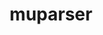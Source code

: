 ---
title: "muparser"
layout: cache
categories: [package, develop]
meta: {"compilers": ["apple-clang@16.0.0", "apple-clang@17.0.0", "gcc@11.4.0", "gcc@13.2.0", "gcc@13.3.0"], "num_specs": 124, "num_specs_by_stack": {"e4s": 3, "ml-darwin-aarch64-mps": 23, "ml-linux-aarch64-cpu": 32, "ml-linux-aarch64-cuda": 32, "ml-linux-x86_64-cpu": 32, "ml-linux-x86_64-cuda": 32, "root": 124}, "oss": ["sequoia", "ubuntu22.04", "ubuntu24.04"], "platforms": ["darwin", "linux"], "stacks": ["e4s", "ml-darwin-aarch64-mps", "ml-linux-aarch64-cpu", "ml-linux-aarch64-cuda", "ml-linux-x86_64-cpu", "ml-linux-x86_64-cuda", "root"], "targets": ["aarch64", "x86_64_v3"], "versions": ["2.3.4"]}
spec_details: [{"compiler": "apple-clang@17.0.0", "hash": "26rhnzbaqgxxss3ncrki3fnjccbgefxo", "os": "sequoia", "platform": "darwin", "size": "-", "stacks": ["ml-darwin-aarch64-mps", "root"], "target": "aarch64", "variants": ["build_system=cmake", "build_type=Release", "generator=make", "~ipo", "~openmp", "+samples", "+shared", "~wide_char"], "versions": ["2.3.4"]}, {"compiler": "gcc@13.2.0", "hash": "2bw25cpvpzaxmmoow3zw5j4el2z577o5", "os": "ubuntu24.04", "platform": "linux", "size": "-", "stacks": ["ml-linux-aarch64-cpu", "ml-linux-aarch64-cuda", "root"], "target": "aarch64", "variants": ["build_system=cmake", "build_type=Release", "generator=make", "~ipo", "~openmp", "+samples", "+shared", "~wide_char"], "versions": ["2.3.4"]}, {"compiler": "gcc@13.2.0", "hash": "2cbx3xcj42c6fxxs6367jxj7seozyn2f", "os": "ubuntu24.04", "platform": "linux", "size": "-", "stacks": ["ml-linux-x86_64-cpu", "ml-linux-x86_64-cuda", "root"], "target": "x86_64_v3", "variants": ["build_system=cmake", "build_type=Release", "generator=make", "~ipo", "~openmp", "+samples", "+shared", "~wide_char"], "versions": ["2.3.4"]}, {"compiler": "gcc@13.2.0", "hash": "2sqtqkmjwrtkm5gmgg5dx2javu4u525i", "os": "ubuntu24.04", "platform": "linux", "size": "-", "stacks": ["ml-linux-aarch64-cpu", "ml-linux-aarch64-cuda", "root"], "target": "aarch64", "variants": ["build_system=cmake", "build_type=Release", "generator=make", "~ipo", "~openmp", "+samples", "+shared", "~wide_char"], "versions": ["2.3.4"]}, {"compiler": "gcc@13.2.0", "hash": "2wm7g45vqxoo5l2o5p5watoecj27uwy5", "os": "ubuntu24.04", "platform": "linux", "size": "-", "stacks": ["ml-linux-aarch64-cpu", "ml-linux-aarch64-cuda", "root"], "target": "aarch64", "variants": ["build_system=cmake", "build_type=Release", "generator=make", "~ipo", "~openmp", "+samples", "+shared", "~wide_char"], "versions": ["2.3.4"]}, {"compiler": "gcc@13.2.0", "hash": "2yc2o6dpe624rqsl7lld6dqhakn2sbl7", "os": "ubuntu24.04", "platform": "linux", "size": "-", "stacks": ["ml-linux-aarch64-cpu", "ml-linux-aarch64-cuda", "root"], "target": "aarch64", "variants": ["build_system=cmake", "build_type=Release", "generator=make", "~ipo", "~openmp", "+samples", "+shared", "~wide_char"], "versions": ["2.3.4"]}, {"compiler": "apple-clang@16.0.0", "hash": "3iacca6kt5n7issoyh3vvpmv5bthaep5", "os": "sequoia", "platform": "darwin", "size": "-", "stacks": ["ml-darwin-aarch64-mps", "root"], "target": "aarch64", "variants": ["build_system=cmake", "build_type=Release", "generator=make", "~ipo", "~openmp", "+samples", "+shared", "~wide_char"], "versions": ["2.3.4"]}, {"compiler": "gcc@13.2.0", "hash": "3j2oj4kupwk2cdtn3vyv4bsqetsq2etm", "os": "ubuntu24.04", "platform": "linux", "size": "-", "stacks": ["ml-linux-aarch64-cpu", "ml-linux-aarch64-cuda", "root"], "target": "aarch64", "variants": ["build_system=cmake", "build_type=Release", "generator=make", "~ipo", "~openmp", "+samples", "+shared", "~wide_char"], "versions": ["2.3.4"]}, {"compiler": "apple-clang@16.0.0", "hash": "3prcwul24jwi7nt5jas6v3gpkq5b56hh", "os": "sequoia", "platform": "darwin", "size": "-", "stacks": ["ml-darwin-aarch64-mps", "root"], "target": "aarch64", "variants": ["build_system=cmake", "build_type=Release", "generator=make", "~ipo", "~openmp", "+samples", "+shared", "~wide_char"], "versions": ["2.3.4"]}, {"compiler": "gcc@13.2.0", "hash": "3wsgqa3muitvvmhnjcimevgzuzihpog6", "os": "ubuntu24.04", "platform": "linux", "size": "-", "stacks": ["ml-linux-x86_64-cpu", "ml-linux-x86_64-cuda", "root"], "target": "x86_64_v3", "variants": ["build_system=cmake", "build_type=Release", "generator=make", "~ipo", "~openmp", "+samples", "+shared", "~wide_char"], "versions": ["2.3.4"]}, {"compiler": "gcc@13.2.0", "hash": "43gar4jh7okkpk4nnszpt3r2mhksl56w", "os": "ubuntu24.04", "platform": "linux", "size": "-", "stacks": ["ml-linux-aarch64-cpu", "ml-linux-aarch64-cuda", "root"], "target": "aarch64", "variants": ["build_system=cmake", "build_type=Release", "generator=make", "~ipo", "~openmp", "+samples", "+shared", "~wide_char"], "versions": ["2.3.4"]}, {"compiler": "gcc@11.4.0", "hash": "4knxkrwzaqfjiae3e2myn6wqlalmlzzm", "os": "ubuntu22.04", "platform": "linux", "size": "-", "stacks": ["root"], "target": "x86_64_v3", "variants": ["build_system=cmake", "build_type=Release", "generator=make", "~ipo", "~openmp", "+samples", "+shared", "~wide_char"], "versions": ["2.3.4"]}, {"compiler": "apple-clang@16.0.0", "hash": "4lst3b6ktl3givncsyq6qsg5q3m53ejp", "os": "sequoia", "platform": "darwin", "size": "-", "stacks": ["ml-darwin-aarch64-mps", "root"], "target": "aarch64", "variants": ["build_system=cmake", "build_type=Release", "generator=make", "~ipo", "~openmp", "+samples", "+shared", "~wide_char"], "versions": ["2.3.4"]}, {"compiler": "gcc@13.2.0", "hash": "4qt7tad5ul5xpypign6e3xjqndlyvigl", "os": "ubuntu24.04", "platform": "linux", "size": "-", "stacks": ["ml-linux-x86_64-cpu", "ml-linux-x86_64-cuda", "root"], "target": "x86_64_v3", "variants": ["build_system=cmake", "build_type=Release", "generator=make", "~ipo", "~openmp", "+samples", "+shared", "~wide_char"], "versions": ["2.3.4"]}, {"compiler": "gcc@13.2.0", "hash": "4wrhp6k2gpa5gsgllcg3fxgigme3dj5n", "os": "ubuntu24.04", "platform": "linux", "size": "-", "stacks": ["ml-linux-x86_64-cpu", "ml-linux-x86_64-cuda", "root"], "target": "x86_64_v3", "variants": ["build_system=cmake", "build_type=Release", "generator=make", "~ipo", "~openmp", "+samples", "+shared", "~wide_char"], "versions": ["2.3.4"]}, {"compiler": "apple-clang@16.0.0", "hash": "5d25kmtyvbygc2tyclnwhwmzlthk66wv", "os": "sequoia", "platform": "darwin", "size": "-", "stacks": ["ml-darwin-aarch64-mps", "root"], "target": "aarch64", "variants": ["build_system=cmake", "build_type=Release", "generator=make", "~ipo", "~openmp", "+samples", "+shared", "~wide_char"], "versions": ["2.3.4"]}, {"compiler": "gcc@11.4.0", "hash": "5mk6fw6ptm2xlyn6mjzruib4nsmov7vf", "os": "ubuntu22.04", "platform": "linux", "size": "-", "stacks": ["root"], "target": "x86_64_v3", "variants": ["build_system=cmake", "build_type=Release", "generator=make", "~ipo", "~openmp", "+samples", "+shared", "~wide_char"], "versions": ["2.3.4"]}, {"compiler": "gcc@13.2.0", "hash": "5scuzbkq4ntutw4latlvr7ufnkfrqwkr", "os": "ubuntu24.04", "platform": "linux", "size": "-", "stacks": ["ml-linux-x86_64-cpu", "ml-linux-x86_64-cuda", "root"], "target": "x86_64_v3", "variants": ["build_system=cmake", "build_type=Release", "generator=make", "~ipo", "~openmp", "+samples", "+shared", "~wide_char"], "versions": ["2.3.4"]}, {"compiler": "gcc@11.4.0", "hash": "5uq5cdoduz4r72t3o3rutl34g2dmvlp7", "os": "ubuntu22.04", "platform": "linux", "size": "-", "stacks": ["root"], "target": "x86_64_v3", "variants": ["build_system=cmake", "build_type=Release", "generator=make", "~ipo", "~openmp", "+samples", "+shared", "~wide_char"], "versions": ["2.3.4"]}, {"compiler": "gcc@13.2.0", "hash": "6hpzz4365z23hqbrjqoofnty5cch4535", "os": "ubuntu24.04", "platform": "linux", "size": "-", "stacks": ["ml-linux-x86_64-cpu", "ml-linux-x86_64-cuda", "root"], "target": "x86_64_v3", "variants": ["build_system=cmake", "build_type=Release", "generator=make", "~ipo", "~openmp", "+samples", "+shared", "~wide_char"], "versions": ["2.3.4"]}, {"compiler": "gcc@13.3.0", "hash": "6nezr7imvgo24cf27hrjdpmdizdi3fpd", "os": "ubuntu24.04", "platform": "linux", "size": "-", "stacks": ["ml-linux-aarch64-cpu", "ml-linux-aarch64-cuda", "root"], "target": "aarch64", "variants": ["build_system=cmake", "build_type=Release", "generator=make", "~ipo", "~openmp", "+samples", "+shared", "~wide_char"], "versions": ["2.3.4"]}, {"compiler": "apple-clang@17.0.0", "hash": "6s7ew4umwhb2iahqd7ayohegqjfgomuw", "os": "sequoia", "platform": "darwin", "size": "-", "stacks": ["ml-darwin-aarch64-mps", "root"], "target": "aarch64", "variants": ["build_system=cmake", "build_type=Release", "generator=make", "~ipo", "~openmp", "+samples", "+shared", "~wide_char"], "versions": ["2.3.4"]}, {"compiler": "apple-clang@16.0.0", "hash": "774tf6f26zba5fcbl4ykdl7rlqfxkihy", "os": "sequoia", "platform": "darwin", "size": "-", "stacks": ["ml-darwin-aarch64-mps", "root"], "target": "aarch64", "variants": ["build_system=cmake", "build_type=Release", "generator=make", "~ipo", "~openmp", "+samples", "+shared", "~wide_char"], "versions": ["2.3.4"]}, {"compiler": "apple-clang@17.0.0", "hash": "7ovvo5rbswrnzbjkngyvjepm5zxw2re7", "os": "sequoia", "platform": "darwin", "size": "-", "stacks": ["ml-darwin-aarch64-mps", "root"], "target": "aarch64", "variants": ["build_system=cmake", "build_type=Release", "generator=make", "~ipo", "~openmp", "+samples", "+shared", "~wide_char"], "versions": ["2.3.4"]}, {"compiler": "gcc@11.4.0", "hash": "a4spsoneyvvtub2ewz4yksajdsp7gdzq", "os": "ubuntu22.04", "platform": "linux", "size": "-", "stacks": ["root"], "target": "x86_64_v3", "variants": ["build_system=cmake", "build_type=Release", "generator=make", "~ipo", "~openmp", "+samples", "+shared", "~wide_char"], "versions": ["2.3.4"]}, {"compiler": "gcc@11.4.0", "hash": "ahjdklwjeyhylknp2uqkzk5gpeilpmdv", "os": "ubuntu22.04", "platform": "linux", "size": "-", "stacks": ["root"], "target": "x86_64_v3", "variants": ["build_system=cmake", "build_type=Release", "generator=make", "~ipo", "~openmp", "+samples", "+shared", "~wide_char"], "versions": ["2.3.4"]}, {"compiler": "gcc@13.2.0", "hash": "ahks4jyvdvbszufppzc624r7gxxx5jiy", "os": "ubuntu24.04", "platform": "linux", "size": "-", "stacks": ["ml-linux-aarch64-cpu", "ml-linux-aarch64-cuda", "root"], "target": "aarch64", "variants": ["build_system=cmake", "build_type=Release", "generator=make", "~ipo", "~openmp", "+samples", "+shared", "~wide_char"], "versions": ["2.3.4"]}, {"compiler": "gcc@13.2.0", "hash": "awqycpvqc4jb4ny7m7dx7kq7lpddpqgi", "os": "ubuntu24.04", "platform": "linux", "size": "-", "stacks": ["ml-linux-aarch64-cpu", "ml-linux-aarch64-cuda", "root"], "target": "aarch64", "variants": ["build_system=cmake", "build_type=Release", "generator=make", "~ipo", "~openmp", "+samples", "+shared", "~wide_char"], "versions": ["2.3.4"]}, {"compiler": "gcc@13.2.0", "hash": "b36yggjvkznnvpgt3n5io2g3gehozhdc", "os": "ubuntu24.04", "platform": "linux", "size": "-", "stacks": ["ml-linux-x86_64-cpu", "ml-linux-x86_64-cuda", "root"], "target": "x86_64_v3", "variants": ["build_system=cmake", "build_type=Release", "generator=make", "~ipo", "~openmp", "+samples", "+shared", "~wide_char"], "versions": ["2.3.4"]}, {"compiler": "gcc@11.4.0", "hash": "bh2rmizkqz7i2rnvg7mmljxgvutacti5", "os": "ubuntu22.04", "platform": "linux", "size": "-", "stacks": ["root"], "target": "x86_64_v3", "variants": ["build_system=cmake", "build_type=Release", "generator=make", "~ipo", "~openmp", "+samples", "+shared", "~wide_char"], "versions": ["2.3.4"]}, {"compiler": "gcc@13.2.0", "hash": "bhe5b7lpgm7uxj632jbtptn3sb763m2g", "os": "ubuntu24.04", "platform": "linux", "size": "-", "stacks": ["ml-linux-x86_64-cpu", "ml-linux-x86_64-cuda", "root"], "target": "x86_64_v3", "variants": ["build_system=cmake", "build_type=Release", "generator=make", "~ipo", "~openmp", "+samples", "+shared", "~wide_char"], "versions": ["2.3.4"]}, {"compiler": "gcc@13.2.0", "hash": "bk4fdrkh6dyrunaf5munxt6eqgyh7eez", "os": "ubuntu24.04", "platform": "linux", "size": "-", "stacks": ["ml-linux-aarch64-cpu", "ml-linux-aarch64-cuda", "root"], "target": "aarch64", "variants": ["build_system=cmake", "build_type=Release", "generator=make", "~ipo", "~openmp", "+samples", "+shared", "~wide_char"], "versions": ["2.3.4"]}, {"compiler": "apple-clang@17.0.0", "hash": "bpywgpc3nt6uvky24ofv737fm7fz5vus", "os": "sequoia", "platform": "darwin", "size": "-", "stacks": ["ml-darwin-aarch64-mps", "root"], "target": "aarch64", "variants": ["build_system=cmake", "build_type=Release", "generator=make", "~ipo", "~openmp", "+samples", "+shared", "~wide_char"], "versions": ["2.3.4"]}, {"compiler": "gcc@11.4.0", "hash": "c54dx44ec6kpeiwced2tocdg32ft3jdz", "os": "ubuntu22.04", "platform": "linux", "size": "-", "stacks": ["root"], "target": "x86_64_v3", "variants": ["build_system=cmake", "build_type=Release", "generator=make", "~ipo", "~openmp", "+samples", "+shared", "~wide_char"], "versions": ["2.3.4"]}, {"compiler": "apple-clang@16.0.0", "hash": "cc4c7565y4t64cbcuwcpulc45zluqbzk", "os": "sequoia", "platform": "darwin", "size": "-", "stacks": ["ml-darwin-aarch64-mps", "root"], "target": "aarch64", "variants": ["build_system=cmake", "build_type=Release", "generator=make", "~ipo", "~openmp", "+samples", "+shared", "~wide_char"], "versions": ["2.3.4"]}, {"compiler": "apple-clang@16.0.0", "hash": "chyjd2pswjfse7tnljua3qfzp6s7hhn3", "os": "sequoia", "platform": "darwin", "size": "-", "stacks": ["ml-darwin-aarch64-mps", "root"], "target": "aarch64", "variants": ["build_system=cmake", "build_type=Release", "generator=make", "~ipo", "~openmp", "+samples", "+shared", "~wide_char"], "versions": ["2.3.4"]}, {"compiler": "gcc@13.2.0", "hash": "d4jqyoxusvya2gqgv6qs3yzlhninf6r6", "os": "ubuntu24.04", "platform": "linux", "size": "-", "stacks": ["ml-linux-x86_64-cpu", "ml-linux-x86_64-cuda", "root"], "target": "x86_64_v3", "variants": ["build_system=cmake", "build_type=Release", "generator=make", "~ipo", "~openmp", "+samples", "+shared", "~wide_char"], "versions": ["2.3.4"]}, {"compiler": "gcc@11.4.0", "hash": "d6xzguvvgui5gvyirypstw72w5gthzlv", "os": "ubuntu22.04", "platform": "linux", "size": "-", "stacks": ["root"], "target": "x86_64_v3", "variants": ["build_system=cmake", "build_type=Release", "generator=make", "~ipo", "~openmp", "+samples", "+shared", "~wide_char"], "versions": ["2.3.4"]}, {"compiler": "gcc@13.2.0", "hash": "dfnotecwrqnt4m5azlu2ciudadvg6s4m", "os": "ubuntu24.04", "platform": "linux", "size": "-", "stacks": ["ml-linux-aarch64-cpu", "ml-linux-aarch64-cuda", "root"], "target": "aarch64", "variants": ["build_system=cmake", "build_type=Release", "generator=make", "~ipo", "~openmp", "+samples", "+shared", "~wide_char"], "versions": ["2.3.4"]}, {"compiler": "gcc@11.4.0", "hash": "dpfz5533p33psvq44ihansndomf4ehgu", "os": "ubuntu22.04", "platform": "linux", "size": "-", "stacks": ["root"], "target": "x86_64_v3", "variants": ["build_system=cmake", "build_type=Release", "generator=make", "~ipo", "~openmp", "+samples", "+shared", "~wide_char"], "versions": ["2.3.4"]}, {"compiler": "apple-clang@17.0.0", "hash": "dqoj4ijamvigxphrgojungatdtixkhce", "os": "sequoia", "platform": "darwin", "size": "-", "stacks": ["ml-darwin-aarch64-mps", "root"], "target": "aarch64", "variants": ["build_system=cmake", "build_type=Release", "generator=make", "~ipo", "~openmp", "+samples", "+shared", "~wide_char"], "versions": ["2.3.4"]}, {"compiler": "gcc@13.2.0", "hash": "dzl7as5xgqgkf4u4ibx6vcn6tv2xghgg", "os": "ubuntu24.04", "platform": "linux", "size": "-", "stacks": ["ml-linux-x86_64-cpu", "ml-linux-x86_64-cuda", "root"], "target": "x86_64_v3", "variants": ["build_system=cmake", "build_type=Release", "generator=make", "~ipo", "~openmp", "+samples", "+shared", "~wide_char"], "versions": ["2.3.4"]}, {"compiler": "gcc@13.2.0", "hash": "epaphrbfvnhyvqusqubbygb7tip2imqs", "os": "ubuntu24.04", "platform": "linux", "size": "-", "stacks": ["ml-linux-x86_64-cpu", "ml-linux-x86_64-cuda", "root"], "target": "x86_64_v3", "variants": ["build_system=cmake", "build_type=Release", "generator=make", "~ipo", "~openmp", "+samples", "+shared", "~wide_char"], "versions": ["2.3.4"]}, {"compiler": "gcc@11.4.0", "hash": "eznmz4wicuydwi4nod2eam66c6kk63wc", "os": "ubuntu22.04", "platform": "linux", "size": "-", "stacks": ["root"], "target": "x86_64_v3", "variants": ["build_system=cmake", "build_type=Release", "generator=make", "~ipo", "~openmp", "+samples", "+shared", "~wide_char"], "versions": ["2.3.4"]}, {"compiler": "gcc@13.2.0", "hash": "fcyunbdwo6oxlafyjpsm5mkcdzaidn6v", "os": "ubuntu24.04", "platform": "linux", "size": "-", "stacks": ["ml-linux-x86_64-cpu", "ml-linux-x86_64-cuda", "root"], "target": "x86_64_v3", "variants": ["build_system=cmake", "build_type=Release", "generator=make", "~ipo", "~openmp", "+samples", "+shared", "~wide_char"], "versions": ["2.3.4"]}, {"compiler": "gcc@13.2.0", "hash": "fsyacwgsnf4nwnlieffq735utf7t7xbz", "os": "ubuntu24.04", "platform": "linux", "size": "-", "stacks": ["ml-linux-x86_64-cpu", "ml-linux-x86_64-cuda", "root"], "target": "x86_64_v3", "variants": ["build_system=cmake", "build_type=Release", "generator=make", "~ipo", "~openmp", "+samples", "+shared", "~wide_char"], "versions": ["2.3.4"]}, {"compiler": "gcc@11.4.0", "hash": "g5nemxnfesoylv2r67fzr3y7x2hfsep7", "os": "ubuntu22.04", "platform": "linux", "size": "-", "stacks": ["root"], "target": "x86_64_v3", "variants": ["build_system=cmake", "build_type=Release", "generator=make", "~ipo", "+openmp", "+samples", "+shared", "~wide_char"], "versions": ["2.3.4"]}, {"compiler": "apple-clang@17.0.0", "hash": "gcshr3yzceyywhrbv2s2rjhzhi5ynodh", "os": "sequoia", "platform": "darwin", "size": "-", "stacks": ["ml-darwin-aarch64-mps", "root"], "target": "aarch64", "variants": ["build_system=cmake", "build_type=Release", "generator=make", "~ipo", "~openmp", "+samples", "+shared", "~wide_char"], "versions": ["2.3.4"]}, {"compiler": "gcc@13.2.0", "hash": "glkzy24ithxux6j3lfcgmuekeqlt65hi", "os": "ubuntu24.04", "platform": "linux", "size": "-", "stacks": ["ml-linux-aarch64-cpu", "ml-linux-aarch64-cuda", "root"], "target": "aarch64", "variants": ["build_system=cmake", "build_type=Release", "generator=make", "~ipo", "~openmp", "+samples", "+shared", "~wide_char"], "versions": ["2.3.4"]}, {"compiler": "gcc@11.4.0", "hash": "gmmoh6weapxg4ldxnfc4eodhogmtsgct", "os": "ubuntu22.04", "platform": "linux", "size": "-", "stacks": ["root"], "target": "x86_64_v3", "variants": ["build_system=cmake", "build_type=Release", "generator=make", "~ipo", "~openmp", "+samples", "+shared", "~wide_char"], "versions": ["2.3.4"]}, {"compiler": "gcc@13.2.0", "hash": "gsjg6ngfgiz6sj5yi7zeg5erwhwnjhb2", "os": "ubuntu24.04", "platform": "linux", "size": "-", "stacks": ["ml-linux-x86_64-cpu", "ml-linux-x86_64-cuda", "root"], "target": "x86_64_v3", "variants": ["build_system=cmake", "build_type=Release", "generator=make", "~ipo", "~openmp", "+samples", "+shared", "~wide_char"], "versions": ["2.3.4"]}, {"compiler": "gcc@13.2.0", "hash": "gugevntnyulthwj2qvcpuhbwnj67nbej", "os": "ubuntu24.04", "platform": "linux", "size": "-", "stacks": ["ml-linux-aarch64-cpu", "ml-linux-aarch64-cuda", "root"], "target": "aarch64", "variants": ["build_system=cmake", "build_type=Release", "generator=make", "~ipo", "~openmp", "+samples", "+shared", "~wide_char"], "versions": ["2.3.4"]}, {"compiler": "gcc@13.2.0", "hash": "hw7gmxuwk63y5c6yjmgokrvfhwpvvx3r", "os": "ubuntu24.04", "platform": "linux", "size": "-", "stacks": ["ml-linux-x86_64-cpu", "ml-linux-x86_64-cuda", "root"], "target": "x86_64_v3", "variants": ["build_system=cmake", "build_type=Release", "generator=make", "~ipo", "~openmp", "+samples", "+shared", "~wide_char"], "versions": ["2.3.4"]}, {"compiler": "gcc@13.2.0", "hash": "idpocczpn5k34cp4wfpwvxkm753ctqhb", "os": "ubuntu24.04", "platform": "linux", "size": "-", "stacks": ["ml-linux-aarch64-cpu", "ml-linux-aarch64-cuda", "root"], "target": "aarch64", "variants": ["build_system=cmake", "build_type=Release", "generator=make", "~ipo", "~openmp", "+samples", "+shared", "~wide_char"], "versions": ["2.3.4"]}, {"compiler": "gcc@13.2.0", "hash": "ieqc35af7rdr5wmysxpmxecgr4y7kwgy", "os": "ubuntu24.04", "platform": "linux", "size": "-", "stacks": ["ml-linux-x86_64-cpu", "ml-linux-x86_64-cuda", "root"], "target": "x86_64_v3", "variants": ["build_system=cmake", "build_type=Release", "generator=make", "~ipo", "~openmp", "+samples", "+shared", "~wide_char"], "versions": ["2.3.4"]}, {"compiler": "gcc@13.2.0", "hash": "ijfgf2ibfge5zs4rg62n4vwxms3ddg33", "os": "ubuntu24.04", "platform": "linux", "size": "-", "stacks": ["ml-linux-x86_64-cpu", "ml-linux-x86_64-cuda", "root"], "target": "x86_64_v3", "variants": ["build_system=cmake", "build_type=Release", "generator=make", "~ipo", "~openmp", "+samples", "+shared", "~wide_char"], "versions": ["2.3.4"]}, {"compiler": "gcc@11.4.0", "hash": "il3c4f5pq3dswhme5zaebl75xbhb4btz", "os": "ubuntu22.04", "platform": "linux", "size": "-", "stacks": ["root"], "target": "x86_64_v3", "variants": ["build_system=cmake", "build_type=Release", "generator=make", "~ipo", "~openmp", "+samples", "+shared", "~wide_char"], "versions": ["2.3.4"]}, {"compiler": "gcc@11.4.0", "hash": "ilgkeav2obnuguncgxd47hsubeesyhld", "os": "ubuntu22.04", "platform": "linux", "size": "-", "stacks": ["root"], "target": "x86_64_v3", "variants": ["build_system=cmake", "build_type=Release", "generator=make", "~ipo", "+openmp", "+samples", "+shared", "~wide_char"], "versions": ["2.3.4"]}, {"compiler": "gcc@13.2.0", "hash": "in45pm2ex7szlh7x7cvnhpcmcpsh6usv", "os": "ubuntu24.04", "platform": "linux", "size": "-", "stacks": ["ml-linux-x86_64-cpu", "ml-linux-x86_64-cuda", "root"], "target": "x86_64_v3", "variants": ["build_system=cmake", "build_type=Release", "generator=make", "~ipo", "~openmp", "+samples", "+shared", "~wide_char"], "versions": ["2.3.4"]}, {"compiler": "gcc@13.2.0", "hash": "jcasr3znhfhpuyxoc5fo7pio2koewrob", "os": "ubuntu24.04", "platform": "linux", "size": "-", "stacks": ["ml-linux-aarch64-cpu", "ml-linux-aarch64-cuda", "root"], "target": "aarch64", "variants": ["build_system=cmake", "build_type=Release", "generator=make", "~ipo", "~openmp", "+samples", "+shared", "~wide_char"], "versions": ["2.3.4"]}, {"compiler": "gcc@11.4.0", "hash": "jcqmacdl4h5silqefay53yyhayrhu6pe", "os": "ubuntu22.04", "platform": "linux", "size": "-", "stacks": ["root"], "target": "x86_64_v3", "variants": ["build_system=cmake", "build_type=Release", "generator=make", "~ipo", "~openmp", "+samples", "+shared", "~wide_char"], "versions": ["2.3.4"]}, {"compiler": "gcc@11.4.0", "hash": "jod4pu2gl7ie4y3g43luhwybjh6r65nz", "os": "ubuntu22.04", "platform": "linux", "size": "-", "stacks": ["root"], "target": "x86_64_v3", "variants": ["build_system=cmake", "build_type=Release", "generator=make", "~ipo", "~openmp", "+samples", "+shared", "~wide_char"], "versions": ["2.3.4"]}, {"compiler": "gcc@11.4.0", "hash": "k2w3ifoiaeqbusilzl6b3gv62y6cxpr3", "os": "ubuntu22.04", "platform": "linux", "size": "-", "stacks": ["root"], "target": "x86_64_v3", "variants": ["build_system=cmake", "build_type=Release", "generator=make", "~ipo", "+openmp", "+samples", "+shared", "~wide_char"], "versions": ["2.3.4"]}, {"compiler": "gcc@13.2.0", "hash": "kaau3p4tzj6xbnw7uifymyjxzkcurh7w", "os": "ubuntu24.04", "platform": "linux", "size": "-", "stacks": ["ml-linux-aarch64-cpu", "ml-linux-aarch64-cuda", "root"], "target": "aarch64", "variants": ["build_system=cmake", "build_type=Release", "generator=make", "~ipo", "~openmp", "+samples", "+shared", "~wide_char"], "versions": ["2.3.4"]}, {"compiler": "gcc@13.2.0", "hash": "ke474osl3uw5jiizo2zvk2h6fnwfj6gg", "os": "ubuntu24.04", "platform": "linux", "size": "-", "stacks": ["ml-linux-x86_64-cpu", "ml-linux-x86_64-cuda", "root"], "target": "x86_64_v3", "variants": ["build_system=cmake", "build_type=Release", "generator=make", "~ipo", "~openmp", "+samples", "+shared", "~wide_char"], "versions": ["2.3.4"]}, {"compiler": "apple-clang@17.0.0", "hash": "kvziojkfgzutdpnf4kkohym4qnvmhsky", "os": "sequoia", "platform": "darwin", "size": "-", "stacks": ["ml-darwin-aarch64-mps", "root"], "target": "aarch64", "variants": ["build_system=cmake", "build_type=Release", "generator=make", "~ipo", "~openmp", "+samples", "+shared", "~wide_char"], "versions": ["2.3.4"]}, {"compiler": "gcc@13.2.0", "hash": "kzefxcj2gdpw4rmlohdkklnsrt4ex2hl", "os": "ubuntu24.04", "platform": "linux", "size": "-", "stacks": ["ml-linux-aarch64-cpu", "ml-linux-aarch64-cuda", "root"], "target": "aarch64", "variants": ["build_system=cmake", "build_type=Release", "generator=make", "~ipo", "~openmp", "+samples", "+shared", "~wide_char"], "versions": ["2.3.4"]}, {"compiler": "apple-clang@17.0.0", "hash": "lcrkqurvi7jruald7li2xx5lwdoeb6z6", "os": "sequoia", "platform": "darwin", "size": "-", "stacks": ["ml-darwin-aarch64-mps", "root"], "target": "aarch64", "variants": ["build_system=cmake", "build_type=Release", "generator=make", "~ipo", "~openmp", "+samples", "+shared", "~wide_char"], "versions": ["2.3.4"]}, {"compiler": "apple-clang@17.0.0", "hash": "ldebg4sidgng6akrkflbuteiu7lonyor", "os": "sequoia", "platform": "darwin", "size": "-", "stacks": ["ml-darwin-aarch64-mps", "root"], "target": "aarch64", "variants": ["build_system=cmake", "build_type=Release", "generator=make", "~ipo", "~openmp", "+samples", "+shared", "~wide_char"], "versions": ["2.3.4"]}, {"compiler": "gcc@11.4.0", "hash": "lnbpffilykictgm4sb74ehkfkmkzrnzr", "os": "ubuntu22.04", "platform": "linux", "size": "-", "stacks": ["root"], "target": "x86_64_v3", "variants": ["build_system=cmake", "build_type=Release", "generator=make", "~ipo", "~openmp", "+samples", "+shared", "~wide_char"], "versions": ["2.3.4"]}, {"compiler": "gcc@13.2.0", "hash": "lrupibfvhglxpxkfpdtgxkrfavx4gvr2", "os": "ubuntu24.04", "platform": "linux", "size": "-", "stacks": ["ml-linux-aarch64-cpu", "ml-linux-aarch64-cuda", "root"], "target": "aarch64", "variants": ["build_system=cmake", "build_type=Release", "generator=make", "~ipo", "~openmp", "+samples", "+shared", "~wide_char"], "versions": ["2.3.4"]}, {"compiler": "gcc@13.2.0", "hash": "ltr3v3ei7w3b2amgaynm7cfz6l5kccrp", "os": "ubuntu24.04", "platform": "linux", "size": "-", "stacks": ["ml-linux-aarch64-cpu", "ml-linux-aarch64-cuda", "root"], "target": "aarch64", "variants": ["build_system=cmake", "build_type=Release", "generator=make", "~ipo", "~openmp", "+samples", "+shared", "~wide_char"], "versions": ["2.3.4"]}, {"compiler": "gcc@11.4.0", "hash": "mmbvf4q4ddtza742acp53hzvn7455p2i", "os": "ubuntu22.04", "platform": "linux", "size": "-", "stacks": ["root"], "target": "x86_64_v3", "variants": ["build_system=cmake", "build_type=Release", "generator=make", "~ipo", "~openmp", "+samples", "+shared", "~wide_char"], "versions": ["2.3.4"]}, {"compiler": "gcc@13.2.0", "hash": "mujbsr55cnw6myztjhb4eirjftf2ywko", "os": "ubuntu24.04", "platform": "linux", "size": "-", "stacks": ["ml-linux-x86_64-cpu", "ml-linux-x86_64-cuda", "root"], "target": "x86_64_v3", "variants": ["build_system=cmake", "build_type=Release", "generator=make", "~ipo", "~openmp", "+samples", "+shared", "~wide_char"], "versions": ["2.3.4"]}, {"compiler": "gcc@11.4.0", "hash": "n4axaks2qz4elul67wfilixy76m5dbrk", "os": "ubuntu22.04", "platform": "linux", "size": "-", "stacks": ["root"], "target": "x86_64_v3", "variants": ["build_system=cmake", "build_type=Release", "generator=make", "~ipo", "+openmp", "+samples", "+shared", "~wide_char"], "versions": ["2.3.4"]}, {"compiler": "apple-clang@17.0.0", "hash": "n6toxzxfay4lubqw5xlrl3zqvos7djmx", "os": "sequoia", "platform": "darwin", "size": "-", "stacks": ["ml-darwin-aarch64-mps", "root"], "target": "aarch64", "variants": ["build_system=cmake", "build_type=Release", "generator=make", "~ipo", "~openmp", "+samples", "+shared", "~wide_char"], "versions": ["2.3.4"]}, {"compiler": "apple-clang@17.0.0", "hash": "naemlejfxhg2va27hve3yl3osljrxq72", "os": "sequoia", "platform": "darwin", "size": "-", "stacks": ["ml-darwin-aarch64-mps", "root"], "target": "aarch64", "variants": ["build_system=cmake", "build_type=Release", "generator=make", "~ipo", "~openmp", "+samples", "+shared", "~wide_char"], "versions": ["2.3.4"]}, {"compiler": "gcc@11.4.0", "hash": "nbktr5pdwjor2twxfpoimqxr3colysqn", "os": "ubuntu22.04", "platform": "linux", "size": "-", "stacks": ["root"], "target": "x86_64_v3", "variants": ["build_system=cmake", "build_type=Release", "generator=make", "~ipo", "~openmp", "+samples", "+shared", "~wide_char"], "versions": ["2.3.4"]}, {"compiler": "gcc@11.4.0", "hash": "ncmn4yv6v7ylfo737xscnbo6zfwipxi2", "os": "ubuntu22.04", "platform": "linux", "size": "-", "stacks": ["root"], "target": "x86_64_v3", "variants": ["build_system=cmake", "build_type=Release", "generator=make", "~ipo", "~openmp", "+samples", "+shared", "~wide_char"], "versions": ["2.3.4"]}, {"compiler": "gcc@13.2.0", "hash": "nhix2skzlyoqnzghi3f5krvehptc3wjg", "os": "ubuntu24.04", "platform": "linux", "size": "-", "stacks": ["ml-linux-x86_64-cpu", "ml-linux-x86_64-cuda", "root"], "target": "x86_64_v3", "variants": ["build_system=cmake", "build_type=Release", "generator=make", "~ipo", "~openmp", "+samples", "+shared", "~wide_char"], "versions": ["2.3.4"]}, {"compiler": "gcc@13.2.0", "hash": "nhltfddah5aa7osjbuc7eo4vo2az7cjm", "os": "ubuntu24.04", "platform": "linux", "size": "-", "stacks": ["ml-linux-x86_64-cpu", "ml-linux-x86_64-cuda", "root"], "target": "x86_64_v3", "variants": ["build_system=cmake", "build_type=Release", "generator=make", "~ipo", "~openmp", "+samples", "+shared", "~wide_char"], "versions": ["2.3.4"]}, {"compiler": "gcc@11.4.0", "hash": "njyc6bf6taooajq5jdwkuswyxbngyr3f", "os": "ubuntu22.04", "platform": "linux", "size": "-", "stacks": ["root"], "target": "x86_64_v3", "variants": ["build_system=cmake", "build_type=Release", "generator=make", "~ipo", "~openmp", "+samples", "+shared", "~wide_char"], "versions": ["2.3.4"]}, {"compiler": "gcc@11.4.0", "hash": "nql5awekju62wbzwk72oqhya3tykvwwp", "os": "ubuntu22.04", "platform": "linux", "size": "-", "stacks": ["root"], "target": "x86_64_v3", "variants": ["build_system=cmake", "build_type=Release", "generator=make", "~ipo", "~openmp", "+samples", "+shared", "~wide_char"], "versions": ["2.3.4"]}, {"compiler": "gcc@13.2.0", "hash": "nvde2d543fk4n5nrxrsmbuhnzbhjmk4j", "os": "ubuntu24.04", "platform": "linux", "size": "-", "stacks": ["ml-linux-aarch64-cpu", "ml-linux-aarch64-cuda", "root"], "target": "aarch64", "variants": ["build_system=cmake", "build_type=Release", "generator=make", "~ipo", "~openmp", "+samples", "+shared", "~wide_char"], "versions": ["2.3.4"]}, {"compiler": "gcc@13.2.0", "hash": "o53pxohsjc6t4lkif63i6swswziqnolg", "os": "ubuntu24.04", "platform": "linux", "size": "-", "stacks": ["ml-linux-x86_64-cpu", "ml-linux-x86_64-cuda", "root"], "target": "x86_64_v3", "variants": ["build_system=cmake", "build_type=Release", "generator=make", "~ipo", "~openmp", "+samples", "+shared", "~wide_char"], "versions": ["2.3.4"]}, {"compiler": "gcc@13.2.0", "hash": "oe6hp4thd6hcji3kiqevoqyfgl2uexbu", "os": "ubuntu24.04", "platform": "linux", "size": "-", "stacks": ["ml-linux-x86_64-cpu", "ml-linux-x86_64-cuda", "root"], "target": "x86_64_v3", "variants": ["build_system=cmake", "build_type=Release", "generator=make", "~ipo", "~openmp", "+samples", "+shared", "~wide_char"], "versions": ["2.3.4"]}, {"compiler": "apple-clang@17.0.0", "hash": "p5vufp2gwcsigcbmxahrncemwwf2svjh", "os": "sequoia", "platform": "darwin", "size": "-", "stacks": ["ml-darwin-aarch64-mps", "root"], "target": "aarch64", "variants": ["build_system=cmake", "build_type=Release", "generator=make", "~ipo", "~openmp", "+samples", "+shared", "~wide_char"], "versions": ["2.3.4"]}, {"compiler": "gcc@11.4.0", "hash": "pkmzqdulzshmvsvxjckxkmvg5xcaqqo4", "os": "ubuntu22.04", "platform": "linux", "size": "-", "stacks": ["root"], "target": "x86_64_v3", "variants": ["build_system=cmake", "build_type=Release", "generator=make", "~ipo", "+openmp", "+samples", "+shared", "~wide_char"], "versions": ["2.3.4"]}, {"compiler": "gcc@13.2.0", "hash": "q25lmdf5w4df5kbw3qhgumzgionhrkwf", "os": "ubuntu24.04", "platform": "linux", "size": "-", "stacks": ["ml-linux-aarch64-cpu", "ml-linux-aarch64-cuda", "root"], "target": "aarch64", "variants": ["build_system=cmake", "build_type=Release", "generator=make", "~ipo", "~openmp", "+samples", "+shared", "~wide_char"], "versions": ["2.3.4"]}, {"compiler": "gcc@13.2.0", "hash": "qf65y5y4fdjexjwfvudlspxkysqrtmz2", "os": "ubuntu24.04", "platform": "linux", "size": "-", "stacks": ["ml-linux-x86_64-cpu", "ml-linux-x86_64-cuda", "root"], "target": "x86_64_v3", "variants": ["build_system=cmake", "build_type=Release", "generator=make", "~ipo", "~openmp", "+samples", "+shared", "~wide_char"], "versions": ["2.3.4"]}, {"compiler": "gcc@11.4.0", "hash": "qfqpczxewbfs2ykwr2qk2xj2fyr25p6h", "os": "ubuntu22.04", "platform": "linux", "size": "-", "stacks": ["root"], "target": "x86_64_v3", "variants": ["build_system=cmake", "build_type=Release", "generator=make", "~ipo", "~openmp", "+samples", "+shared", "~wide_char"], "versions": ["2.3.4"]}, {"compiler": "gcc@13.2.0", "hash": "qocll65sa3qxz4ob3twl34k7hwzalnfh", "os": "ubuntu24.04", "platform": "linux", "size": "-", "stacks": ["ml-linux-aarch64-cpu", "ml-linux-aarch64-cuda", "root"], "target": "aarch64", "variants": ["build_system=cmake", "build_type=Release", "generator=make", "~ipo", "~openmp", "+samples", "+shared", "~wide_char"], "versions": ["2.3.4"]}, {"compiler": "gcc@13.2.0", "hash": "qwrlhmzb7dcrhv6iuyqaqmhmwxi6qwol", "os": "ubuntu24.04", "platform": "linux", "size": "-", "stacks": ["ml-linux-aarch64-cpu", "ml-linux-aarch64-cuda", "root"], "target": "aarch64", "variants": ["build_system=cmake", "build_type=Release", "generator=make", "~ipo", "~openmp", "+samples", "+shared", "~wide_char"], "versions": ["2.3.4"]}, {"compiler": "gcc@13.2.0", "hash": "r2nvt7hjkrv22msuxob5hdgmolvozo3g", "os": "ubuntu24.04", "platform": "linux", "size": "-", "stacks": ["ml-linux-x86_64-cpu", "ml-linux-x86_64-cuda", "root"], "target": "x86_64_v3", "variants": ["build_system=cmake", "build_type=Release", "generator=make", "~ipo", "~openmp", "+samples", "+shared", "~wide_char"], "versions": ["2.3.4"]}, {"compiler": "apple-clang@17.0.0", "hash": "ridbkxhr66x4oq5x5qud4ifmgmtxwu6p", "os": "sequoia", "platform": "darwin", "size": "-", "stacks": ["ml-darwin-aarch64-mps", "root"], "target": "aarch64", "variants": ["build_system=cmake", "build_type=Release", "generator=make", "~ipo", "~openmp", "+samples", "+shared", "~wide_char"], "versions": ["2.3.4"]}, {"compiler": "gcc@13.2.0", "hash": "rjb63w37soojzl5ny5ezvi5wlou3zoqe", "os": "ubuntu24.04", "platform": "linux", "size": "-", "stacks": ["ml-linux-aarch64-cpu", "ml-linux-aarch64-cuda", "root"], "target": "aarch64", "variants": ["build_system=cmake", "build_type=Release", "generator=make", "~ipo", "~openmp", "+samples", "+shared", "~wide_char"], "versions": ["2.3.4"]}, {"compiler": "gcc@11.4.0", "hash": "scs4env3fbh5nvjwhofaz62yp6cidvtq", "os": "ubuntu22.04", "platform": "linux", "size": "-", "stacks": ["e4s", "root"], "target": "x86_64_v3", "variants": ["build_system=cmake", "build_type=Release", "generator=make", "~ipo", "~openmp", "+samples", "+shared", "~wide_char"], "versions": ["2.3.4"]}, {"compiler": "gcc@11.4.0", "hash": "sl4cnqb2ia2qdtubxg2kumrk66y4szud", "os": "ubuntu22.04", "platform": "linux", "size": "-", "stacks": ["root"], "target": "x86_64_v3", "variants": ["build_system=cmake", "build_type=Release", "generator=make", "~ipo", "~openmp", "+samples", "+shared", "~wide_char"], "versions": ["2.3.4"]}, {"compiler": "gcc@11.4.0", "hash": "sl56p7ztwakxbq3ygzffm3ewhjpc23vm", "os": "ubuntu22.04", "platform": "linux", "size": "-", "stacks": ["root"], "target": "x86_64_v3", "variants": ["build_system=cmake", "build_type=Release", "generator=make", "~ipo", "~openmp", "+samples", "+shared", "~wide_char"], "versions": ["2.3.4"]}, {"compiler": "gcc@13.2.0", "hash": "sxfmrtpab2pwtcgielcee7sqkzwqmmjq", "os": "ubuntu24.04", "platform": "linux", "size": "-", "stacks": ["ml-linux-x86_64-cpu", "ml-linux-x86_64-cuda", "root"], "target": "x86_64_v3", "variants": ["build_system=cmake", "build_type=Release", "generator=make", "~ipo", "~openmp", "+samples", "+shared", "~wide_char"], "versions": ["2.3.4"]}, {"compiler": "gcc@13.2.0", "hash": "tdhrzyydefm3yvsnd2xqqmvcm7n4ilmb", "os": "ubuntu24.04", "platform": "linux", "size": "-", "stacks": ["ml-linux-aarch64-cpu", "ml-linux-aarch64-cuda", "root"], "target": "aarch64", "variants": ["build_system=cmake", "build_type=Release", "generator=make", "~ipo", "~openmp", "+samples", "+shared", "~wide_char"], "versions": ["2.3.4"]}, {"compiler": "gcc@13.2.0", "hash": "tk2yeqear2ew2ypchtexryazguke7hvm", "os": "ubuntu24.04", "platform": "linux", "size": "-", "stacks": ["ml-linux-aarch64-cpu", "ml-linux-aarch64-cuda", "root"], "target": "aarch64", "variants": ["build_system=cmake", "build_type=Release", "generator=make", "~ipo", "~openmp", "+samples", "+shared", "~wide_char"], "versions": ["2.3.4"]}, {"compiler": "gcc@13.3.0", "hash": "tpngcglacweljp2ma6bmuvqzkok6ze2f", "os": "ubuntu24.04", "platform": "linux", "size": "-", "stacks": ["ml-linux-x86_64-cpu", "ml-linux-x86_64-cuda", "root"], "target": "x86_64_v3", "variants": ["build_system=cmake", "build_type=Release", "generator=make", "~ipo", "~openmp", "+samples", "+shared", "~wide_char"], "versions": ["2.3.4"]}, {"compiler": "apple-clang@17.0.0", "hash": "uax4vhxo2kwf67ckkvwdtuvzekpprsag", "os": "sequoia", "platform": "darwin", "size": "-", "stacks": ["ml-darwin-aarch64-mps", "root"], "target": "aarch64", "variants": ["build_system=cmake", "build_type=Release", "generator=make", "~ipo", "~openmp", "+samples", "+shared", "~wide_char"], "versions": ["2.3.4"]}, {"compiler": "gcc@11.4.0", "hash": "udotdiy2suxn7ho5jcj6gn33cttmtzdj", "os": "ubuntu22.04", "platform": "linux", "size": "-", "stacks": ["root"], "target": "x86_64_v3", "variants": ["build_system=cmake", "build_type=Release", "generator=make", "~ipo", "+openmp", "+samples", "+shared", "~wide_char"], "versions": ["2.3.4"]}, {"compiler": "gcc@13.2.0", "hash": "uhn6bmerdnorewenquhr7c2rm75gmed5", "os": "ubuntu24.04", "platform": "linux", "size": "-", "stacks": ["ml-linux-x86_64-cpu", "ml-linux-x86_64-cuda", "root"], "target": "x86_64_v3", "variants": ["build_system=cmake", "build_type=Release", "generator=make", "~ipo", "~openmp", "+samples", "+shared", "~wide_char"], "versions": ["2.3.4"]}, {"compiler": "gcc@13.2.0", "hash": "urjdr56yjwddekrolmtziius4km25zqs", "os": "ubuntu24.04", "platform": "linux", "size": "-", "stacks": ["ml-linux-aarch64-cpu", "ml-linux-aarch64-cuda", "root"], "target": "aarch64", "variants": ["build_system=cmake", "build_type=Release", "generator=make", "~ipo", "~openmp", "+samples", "+shared", "~wide_char"], "versions": ["2.3.4"]}, {"compiler": "gcc@13.2.0", "hash": "uudkj7fwnznvgafh52ejwxufe7vtvgnq", "os": "ubuntu24.04", "platform": "linux", "size": "-", "stacks": ["ml-linux-x86_64-cpu", "ml-linux-x86_64-cuda", "root"], "target": "x86_64_v3", "variants": ["build_system=cmake", "build_type=Release", "generator=make", "~ipo", "~openmp", "+samples", "+shared", "~wide_char"], "versions": ["2.3.4"]}, {"compiler": "gcc@11.4.0", "hash": "v3xg3yfhc5earh5iwka4foxmya77gdkv", "os": "ubuntu22.04", "platform": "linux", "size": "-", "stacks": ["e4s", "root"], "target": "x86_64_v3", "variants": ["build_system=cmake", "build_type=Release", "generator=make", "~ipo", "~openmp", "+samples", "+shared", "~wide_char"], "versions": ["2.3.4"]}, {"compiler": "gcc@13.2.0", "hash": "vfb3nbafgimeu7pqivaruoiyyqly66nz", "os": "ubuntu24.04", "platform": "linux", "size": "-", "stacks": ["ml-linux-x86_64-cpu", "ml-linux-x86_64-cuda", "root"], "target": "x86_64_v3", "variants": ["build_system=cmake", "build_type=Release", "generator=make", "~ipo", "~openmp", "+samples", "+shared", "~wide_char"], "versions": ["2.3.4"]}, {"compiler": "gcc@13.2.0", "hash": "vs46rsg3kwgajwpoo7f3pqyttjjwrt5l", "os": "ubuntu24.04", "platform": "linux", "size": "-", "stacks": ["ml-linux-aarch64-cpu", "ml-linux-aarch64-cuda", "root"], "target": "aarch64", "variants": ["build_system=cmake", "build_type=Release", "generator=make", "~ipo", "~openmp", "+samples", "+shared", "~wide_char"], "versions": ["2.3.4"]}, {"compiler": "gcc@11.4.0", "hash": "wj2m6rle6ay4sa5spo57o726uocb4cwi", "os": "ubuntu22.04", "platform": "linux", "size": "-", "stacks": ["e4s", "root"], "target": "x86_64_v3", "variants": ["build_system=cmake", "build_type=Release", "generator=make", "~ipo", "~openmp", "+samples", "+shared", "~wide_char"], "versions": ["2.3.4"]}, {"compiler": "gcc@13.2.0", "hash": "wxbumeg2ijqewjeaedutyfedq4lyybg6", "os": "ubuntu24.04", "platform": "linux", "size": "-", "stacks": ["ml-linux-x86_64-cpu", "ml-linux-x86_64-cuda", "root"], "target": "x86_64_v3", "variants": ["build_system=cmake", "build_type=Release", "generator=make", "~ipo", "~openmp", "+samples", "+shared", "~wide_char"], "versions": ["2.3.4"]}, {"compiler": "gcc@11.4.0", "hash": "wyaig5shn6kinhydmf4h357scxbhchmd", "os": "ubuntu22.04", "platform": "linux", "size": "-", "stacks": ["root"], "target": "x86_64_v3", "variants": ["build_system=cmake", "build_type=Release", "generator=make", "~ipo", "~openmp", "+samples", "+shared", "~wide_char"], "versions": ["2.3.4"]}, {"compiler": "gcc@11.4.0", "hash": "xgnyjy62su6roqczwvbqvriaaaer7ozj", "os": "ubuntu22.04", "platform": "linux", "size": "-", "stacks": ["root"], "target": "x86_64_v3", "variants": ["build_system=cmake", "build_type=Release", "generator=make", "~ipo", "~openmp", "+samples", "+shared", "~wide_char"], "versions": ["2.3.4"]}, {"compiler": "gcc@11.4.0", "hash": "xi6qs3rhv3vikns5diyyj24mu7uwqcq2", "os": "ubuntu22.04", "platform": "linux", "size": "-", "stacks": ["root"], "target": "x86_64_v3", "variants": ["build_system=cmake", "build_type=Release", "generator=make", "~ipo", "~openmp", "+samples", "+shared", "~wide_char"], "versions": ["2.3.4"]}, {"compiler": "gcc@11.4.0", "hash": "xkidmswmmhahcxxxtpdkxqpwdugmadau", "os": "ubuntu22.04", "platform": "linux", "size": "-", "stacks": ["root"], "target": "x86_64_v3", "variants": ["build_system=cmake", "build_type=Release", "generator=make", "~ipo", "~openmp", "+samples", "+shared", "~wide_char"], "versions": ["2.3.4"]}, {"compiler": "gcc@13.2.0", "hash": "xkwjw5b63orpg4z5xeftwrf67cysotm6", "os": "ubuntu24.04", "platform": "linux", "size": "-", "stacks": ["ml-linux-aarch64-cpu", "ml-linux-aarch64-cuda", "root"], "target": "aarch64", "variants": ["build_system=cmake", "build_type=Release", "generator=make", "~ipo", "~openmp", "+samples", "+shared", "~wide_char"], "versions": ["2.3.4"]}, {"compiler": "gcc@11.4.0", "hash": "yh3qxedj64dmw6zvwawylrwdied2kftm", "os": "ubuntu22.04", "platform": "linux", "size": "-", "stacks": ["root"], "target": "x86_64_v3", "variants": ["build_system=cmake", "build_type=Release", "generator=make", "~ipo", "~openmp", "+samples", "+shared", "~wide_char"], "versions": ["2.3.4"]}, {"compiler": "apple-clang@17.0.0", "hash": "yjafo67raaudtywkdxylr26hbsl737q2", "os": "sequoia", "platform": "darwin", "size": "-", "stacks": ["ml-darwin-aarch64-mps", "root"], "target": "aarch64", "variants": ["build_system=cmake", "build_type=Release", "generator=make", "~ipo", "~openmp", "+samples", "+shared", "~wide_char"], "versions": ["2.3.4"]}, {"compiler": "apple-clang@17.0.0", "hash": "yw54b472n5zhecj22krc76asr4s5xshr", "os": "sequoia", "platform": "darwin", "size": "-", "stacks": ["ml-darwin-aarch64-mps", "root"], "target": "aarch64", "variants": ["build_system=cmake", "build_type=Release", "generator=make", "~ipo", "~openmp", "+samples", "+shared", "~wide_char"], "versions": ["2.3.4"]}, {"compiler": "gcc@13.2.0", "hash": "z5we2gmnxdxh2nsmvwpxtgajvm5s3gna", "os": "ubuntu24.04", "platform": "linux", "size": "-", "stacks": ["ml-linux-aarch64-cpu", "ml-linux-aarch64-cuda", "root"], "target": "aarch64", "variants": ["build_system=cmake", "build_type=Release", "generator=make", "~ipo", "~openmp", "+samples", "+shared", "~wide_char"], "versions": ["2.3.4"]}, {"compiler": "gcc@13.2.0", "hash": "zgwy2q3sgml233ox2tznvfwyqpab67zi", "os": "ubuntu24.04", "platform": "linux", "size": "-", "stacks": ["ml-linux-aarch64-cpu", "ml-linux-aarch64-cuda", "root"], "target": "aarch64", "variants": ["build_system=cmake", "build_type=Release", "generator=make", "~ipo", "~openmp", "+samples", "+shared", "~wide_char"], "versions": ["2.3.4"]}, {"compiler": "gcc@13.2.0", "hash": "zp7p74lsvlu66f5dbo3fahbql63uebxk", "os": "ubuntu24.04", "platform": "linux", "size": "-", "stacks": ["ml-linux-aarch64-cpu", "ml-linux-aarch64-cuda", "root"], "target": "aarch64", "variants": ["build_system=cmake", "build_type=Release", "generator=make", "~ipo", "~openmp", "+samples", "+shared", "~wide_char"], "versions": ["2.3.4"]}]
---